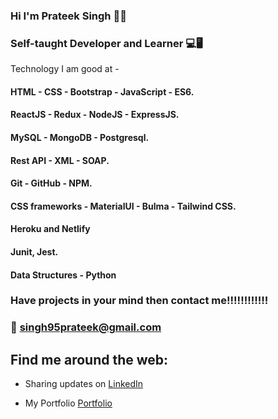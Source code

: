 ### Hi I'm Prateek Singh 👋😃



### Self-taught Developer and Learner  💻🖥
 Technology I am good at -
####  HTML - CSS - Bootstrap - JavaScript - ES6.
####  ReactJS - Redux - NodeJS - ExpressJS.
####  MySQL - MongoDB - Postgresql.
####  Rest API - XML - SOAP.
####  Git - GitHub - NPM.
####  CSS frameworks - MaterialUI - Bulma - Tailwind CSS.
####  Heroku and Netlify
####  Junit, Jest.
####  Data Structures - Python

### Have projects in your mind then contact me!!!!!!!!!!!!
### 📧 singh95prateek@gmail.com


## Find me around the web:

- Sharing updates on <a href="https://www.linkedin.com/in/prateek-singh-6ab984145/">LinkedIn</a>

- My Portfolio <a href="https://prateekdineshsingh.netlify.app/">Portfolio</a>
